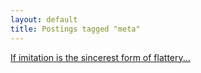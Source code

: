 ```yaml
---
layout: default
title: Postings tagged "meta"
---
```

[If imitation is the sincerest form of flattery...](http://janesconference.github.com/KievII/2009/05/imitation-is-the-sincerest-form-of-flattery)<br />
